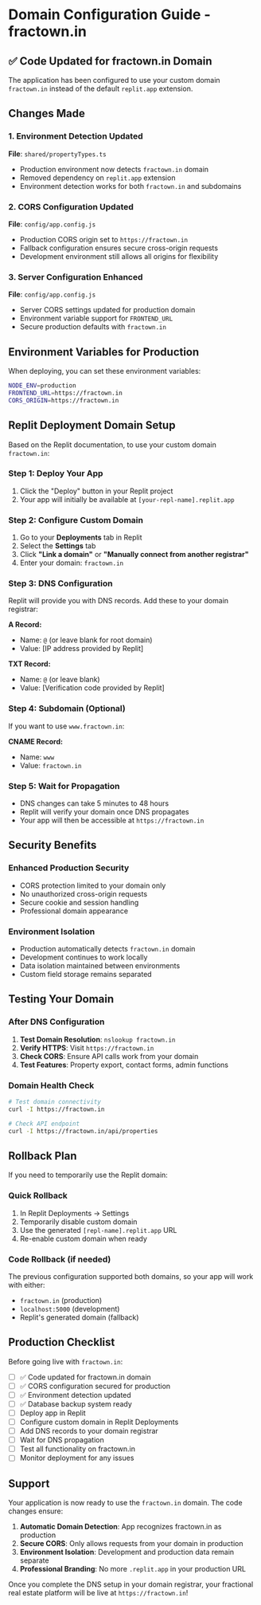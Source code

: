 # Domain Configuration Guide - fractown.in

## ✅ Code Updated for fractown.in Domain

The application has been configured to use your custom domain `fractown.in` instead of the default `replit.app` extension.

## Changes Made

### 1. Environment Detection Updated
**File**: `shared/propertyTypes.ts`
- Production environment now detects `fractown.in` domain
- Removed dependency on `replit.app` extension
- Environment detection works for both `fractown.in` and subdomains

### 2. CORS Configuration Updated  
**File**: `config/app.config.js`
- Production CORS origin set to `https://fractown.in`
- Fallback configuration ensures secure cross-origin requests
- Development environment still allows all origins for flexibility

### 3. Server Configuration Enhanced
**File**: `config/app.config.js`
- Server CORS settings updated for production domain
- Environment variable support for `FRONTEND_URL`
- Secure production defaults with `fractown.in`

## Environment Variables for Production

When deploying, you can set these environment variables:

```bash
NODE_ENV=production
FRONTEND_URL=https://fractown.in
CORS_ORIGIN=https://fractown.in
```

## Replit Deployment Domain Setup

Based on the Replit documentation, to use your custom domain `fractown.in`:

### Step 1: Deploy Your App
1. Click the "Deploy" button in your Replit project
2. Your app will initially be available at `[your-repl-name].replit.app`

### Step 2: Configure Custom Domain
1. Go to your **Deployments** tab in Replit
2. Select the **Settings** tab
3. Click **"Link a domain"** or **"Manually connect from another registrar"**
4. Enter your domain: `fractown.in`

### Step 3: DNS Configuration
Replit will provide you with DNS records. Add these to your domain registrar:

**A Record:**
- Name: `@` (or leave blank for root domain)
- Value: [IP address provided by Replit]

**TXT Record:**
- Name: `@` (or leave blank)
- Value: [Verification code provided by Replit]

### Step 4: Subdomain (Optional)
If you want to use `www.fractown.in`:

**CNAME Record:**
- Name: `www`
- Value: `fractown.in`

### Step 5: Wait for Propagation
- DNS changes can take 5 minutes to 48 hours
- Replit will verify your domain once DNS propagates
- Your app will then be accessible at `https://fractown.in`

## Security Benefits

### Enhanced Production Security
- CORS protection limited to your domain only
- No unauthorized cross-origin requests
- Secure cookie and session handling
- Professional domain appearance

### Environment Isolation
- Production automatically detects `fractown.in` domain
- Development continues to work locally
- Data isolation maintained between environments
- Custom field storage remains separated

## Testing Your Domain

### After DNS Configuration
1. **Test Domain Resolution**: `nslookup fractown.in`
2. **Verify HTTPS**: Visit `https://fractown.in`
3. **Check CORS**: Ensure API calls work from your domain
4. **Test Features**: Property export, contact forms, admin functions

### Domain Health Check
```bash
# Test domain connectivity
curl -I https://fractown.in

# Check API endpoint
curl -I https://fractown.in/api/properties
```

## Rollback Plan

If you need to temporarily use the Replit domain:

### Quick Rollback
1. In Replit Deployments → Settings
2. Temporarily disable custom domain
3. Use the generated `[repl-name].replit.app` URL
4. Re-enable custom domain when ready

### Code Rollback (if needed)
The previous configuration supported both domains, so your app will work with either:
- `fractown.in` (production)
- `localhost:5000` (development)
- Replit's generated domain (fallback)

## Production Checklist

Before going live with `fractown.in`:

- [ ] ✅ Code updated for fractown.in domain
- [ ] ✅ CORS configuration secured for production
- [ ] ✅ Environment detection updated
- [ ] ✅ Database backup system ready
- [ ] Deploy app in Replit
- [ ] Configure custom domain in Replit Deployments
- [ ] Add DNS records to your domain registrar
- [ ] Wait for DNS propagation
- [ ] Test all functionality on fractown.in
- [ ] Monitor deployment for any issues

## Support

Your application is now ready to use the `fractown.in` domain. The code changes ensure:

1. **Automatic Domain Detection**: App recognizes fractown.in as production
2. **Secure CORS**: Only allows requests from your domain in production  
3. **Environment Isolation**: Development and production data remain separate
4. **Professional Branding**: No more `.replit.app` in your production URL

Once you complete the DNS setup in your domain registrar, your fractional real estate platform will be live at `https://fractown.in`!